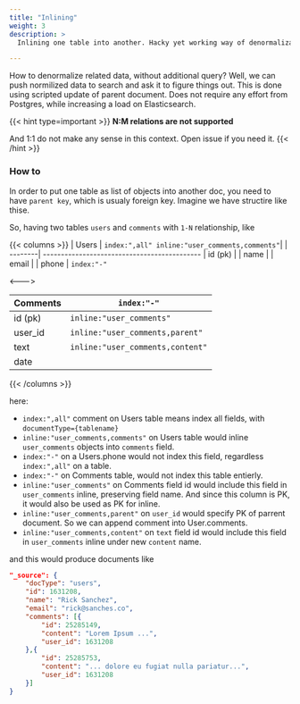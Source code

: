 ```yaml
---
title: "Inlining"
weight: 3
description: >
  Inlining one table into another. Hacky yet working way of denormalization via Elasticsearch scripted updates.

---
```


How to denormalize related data, without additional query? Well, we can push normilized data to search and ask it to figure things out.
This is done using scripted update of parent document. Does not require any effort from Postgres, while increasing a load on Elasticsearch.

{{< hint type=important >}}
**N:M relations are not supported** 

And 1:1 do not make any sense in this context. Open issue if you need it.
{{< /hint >}}


### How to
In order to put one table as list of objects into another doc, you need to have `parent key`, which is usualy foreign key.
Imagine we have structire like thise.

So, having two tables `users` and `comments` with `1-N` relationship, like

 
{{< columns >}}
| Users   | `index:",all" inline:"user_comments,comments"`|
| --------| --------------------------------------------
| id (pk) |
| name    |
| email   |
| phone   | `index:"-"`

<--->
 
| Comments | `index:"-"`
| -------- | -------------------------------
| id (pk)  | `inline:"user_comments"`
| user\_id  | `inline:"user_comments,parent"`
| text     | `inline:"user_comments,content"`
| date     |

{{< /columns >}}

here:
- `index:",all"` comment on Users table means index all fields, with `documentType={tablename}`
- `inline:"user_comments,comments"` on Users table would inline `user_comments` objects into `comments` field.
- `index:"-"` on a Users.phone would not index this field, regardless `index:",all"` on a table.
- `index:"-"` on Comments table, would not index this table entierly.
- `inline:"user_comments"` on Comments field id would include this field in `user_comments` inline, preserving field name. And since this column is PK, it would also be used as PK for inline.
- `inline:"user_comments,parent"` on `user_id` would specify PK of parrent document. So we can append comment into User.comments.
- `inline:"user_comments,content"` on `text` field id would include this field in `user_comments` inline under new `content` name.

and this would produce documents like 
```json
"_source": {
    "docType": "users",
    "id": 1631208,
    "name": "Rick Sanchez",
    "email": "rick@sanches.co",
    "comments": [{
        "id": 25285149,
        "content": "Lorem Ipsum ...",
        "user_id": 1631208
    },{
        "id": 25285753,
        "content": "... dolore eu fugiat nulla pariatur...",
        "user_id": 1631208
    }]
}

```
